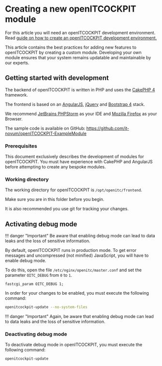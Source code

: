 # Creating a new openITCOCKPIT module

For this article you will need an openITCOCKPIT development environment. Read [guide on how to create an openITCOCKPIT development environment.](../../setup-dev-env/#openitcockpit-entwicklungsumgebung-erstellen)

This article contains the best practices for adding new features to openITCOCKPIT by creating a custom module. Developing your own module ensures that your system remains updatable and maintainable by our experts.

## Getting started with development

The backend of openITCOCKPIT is written in PHP and uses the [CakePHP 4](https://book.cakephp.org/4/en/index.html) framework.

The frontend is based on an [AngularJS](https://angularjs.org/), [jQuery](https://jquery.com/) and [Bootstrap 4](https://getbootstrap.com/docs/4.4/getting-started/introduction/) stack.

We recommend [JetBrains PHPStorm](https://www.jetbrains.com/phpstorm/) as your IDE and [Mozilla Firefox](https://www.mozilla.org/en-US/firefox/new/) as your Browser.

The sample code is available on GitHub: <https://github.com/it-novum/openITCOCKPIT-ExampleModule>

### Prerequisites

This document exclusively describes the development of modules for openITCOCKPIT.
You must have experience with CakePHP and AngularJS before attempting to create any bespoke modules.

### Working directory

The working directory for openITCOCKPIT is `/opt/openitc/frontend`.

Make sure you are in this folder before you begin.

It is also recommended you use git for tracking your changes.

## Activating debug mode

!!! danger "Important"
    Be aware that enabling debug mode can lead to data leaks and the loss of sensitive information.

By default, openITCOCKPIT runs in production mode. To get error messages and uncompressed (not minified) JavaScript, you will have to enable debug mode.

To do this, open the file `/etc/nginx/openitc/master.conf` and set the parameter `OITC_DEBUG` from `0` to `1`.

```
fastcgi_param OITC_DEBUG 1;
```

In order for your changes to be enabled, you must execute the following command:

```bash
openitcockpit-update --no-system-files
```

!!! danger "Important"
    Again, be aware that enabling debug mode can lead to data leaks and the loss of sensitive information.

### Deactivating debug mode
To deactivate debug mode in openITCOCKPIT, you must execute the following command:

```bash
openitcockpit-update
```
